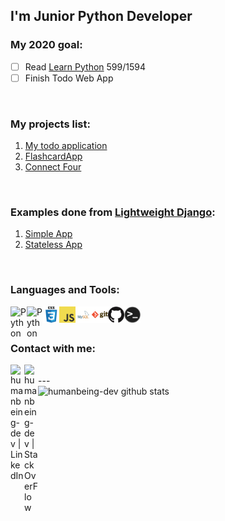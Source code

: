 ## I'm Junior Python Developer

### My 2020 goal: <br />
<!-- Tasks to do -->
* [ ] Read [Learn Python](https://www.goodreads.com/book/show/80435.Learning_Python) 599/1594
* [ ] Finish Todo Web App

<br />

### My projects list: <br />
<!-- Tasks to do -->
1. [My todo application](https://github.com/humanbeing-dev/MyTodo_App)
1. [FlashcardApp](https://github.com/humanbeing-dev/FlashcardApp)
1. [Connect Four](https://github.com/humanbeing-dev/ConnectFour)

<br />

### Examples done from [Lightweight Django](https://www.oreilly.com/library/view/lightweight-django/9781491946275/): <br />
<!-- Tasks to do -->
1. [Simple App](https://github.com/humanbeing-dev/LD01-SimpleApp)
1. [Stateless App](https://github.com/humanbeing-dev/LD02-Stateless)

<br />

### Languages and Tools:
<img align="left" alt="Python" width="26px" src="https://upload.wikimedia.org/wikipedia/commons/a/a1/PyCharm_Logo.svg" />
<img align="left" alt="Python" width="26px" src="https://newhorizons.com.sg/wp-content/uploads/2019/04/python.png" />
<img align="left" alt="CSS3" width="26px" src="https://raw.githubusercontent.com/github/explore/80688e429a7d4ef2fca1e82350fe8e3517d3494d/topics/css/css.png" />
<img align="left" alt="JavaScript" width="26px" src="https://raw.githubusercontent.com/github/explore/80688e429a7d4ef2fca1e82350fe8e3517d3494d/topics/javascript/javascript.png" />
<img align="left" alt="MySQL" width="26px" src="https://raw.githubusercontent.com/github/explore/80688e429a7d4ef2fca1e82350fe8e3517d3494d/topics/mysql/mysql.png" />
<img align="left" alt="Git" width="26px" src="https://raw.githubusercontent.com/github/explore/80688e429a7d4ef2fca1e82350fe8e3517d3494d/topics/git/git.png" />
<img align="left" alt="GitHub" width="26px" src="https://raw.githubusercontent.com/github/explore/78df643247d429f6cc873026c0622819ad797942/topics/github/github.png" />
<img align="left" alt="Terminal" width="26px" src="https://raw.githubusercontent.com/github/explore/80688e429a7d4ef2fca1e82350fe8e3517d3494d/topics/terminal/terminal.png" />

<br />
<br />

### Contact with me:
[<img align="left" alt="humanbeing-dev | LinkedIn" width="22px" src="https://cdn.jsdelivr.net/npm/simple-icons@v3/icons/linkedin.svg" />][linkedin]
[<img align="left" alt="humanbeing-dev | StackOverFlow" width="22px" src="https://encrypted-tbn0.gstatic.com/images?q=tbn%3AANd9GcS3ZcfaPSJ17XXbI1xggkqIFaC7QnXLN7YF4Q&usqp=CAU" />][stackoverflow]


[linkedin]: https://linkedin.com/in/maciej-sitowski/
[stackoverflow]: https://stackoverflow.com/users/12099563/humanbeing

<br />
---
<br />

<img align="left" alt="humanbeing-dev github stats" src="https://github-readme-stats.vercel.app/api?username=humanbeing-dev&show_icons=true)" />
